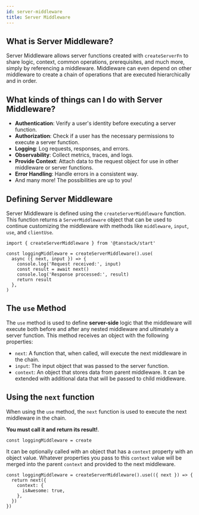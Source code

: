 ```yaml
---
id: server-middleware
title: Server Middleware
---
```


## What is Server Middleware?

Server Middleware allows server functions created with `createServerFn` to share logic, context, common operations, prerequisites, and much more, simply by referencing a middleware. Middleware can even depend on other middleware to create a chain of operations that are executed hierarchically and in order.

## What kinds of things can I do with Server Middleware?

- **Authentication**: Verify a user's identity before executing a server function.
- **Authorization**: Check if a user has the necessary permissions to execute a server function.
- **Logging**: Log requests, responses, and errors.
- **Observability**: Collect metrics, traces, and logs.
- **Provide Context**: Attach data to the request object for use in other middleware or server functions.
- **Error Handling**: Handle errors in a consistent way.
- And many more! The possibilities are up to you!

## Defining Server Middleware

Server Middleware is defined using the `createServerMiddleware` function. This function returns a `ServerMiddleware` object that can be used to continue customizing the middleware with methods like `middleware`, `input`, `use`, and `clientUse`.

```tsx
import { createServerMiddleware } from '@tanstack/start'

const loggingMiddleware = createServerMiddleware().use(
  async ({ next, input }) => {
    console.log('Request received:', input)
    const result = await next()
    console.log('Response processed:', result)
    return result
  },
)
```

## The `use` Method

The `use` method is used to define **server-side** logic that the middleware will execute both before and after any nested middleware and ultimately a server function. This method receives an object with the following properties:

- `next`: A function that, when called, will execute the next middleware in the chain.
- `input`: The input object that was passed to the server function.
- `context`: An object that stores data from parent middleware. It can be extended with additional data that will be passed to child middleware.

## Using the `next` function

When using the `use` method, the `next` function is used to execute the next middleware in the chain.

**You must call it and return its result!**.

```tsx
const loggingMiddleware = create
```

It can be optionally called with an object that has a `context` property with an object value. Whatever properties you pass to this `context` value will be merged into the parent `context` and provided to the next middleware.

```tsx
const loggingMiddleware = createServerMiddleware().use(({ next }) => {
  return next({
    context: {
      isAwesome: true,
    },
  })
})
```
